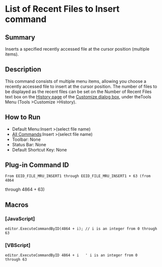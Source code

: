 # List of Recent Files to Insert command

## Summary

Inserts a specified recently accessed file at the cursor position (multiple items).

## Description

This command consists of multiple menu items, allowing you choose a recently
accessed file to insert at the cursor position. The number of files to be
displayed as the recent files can be set on the
Number of Recent
Files text box on the
[History page](../../dlg/customize/history/index) of
the [Customize dialog box](../../dlg/customize/index),
under theTools Menu (Tools \>Customize \>History).

## How to Run

- Default Menu:Insert \>(select file name)
- [All Commands](../tools/all_commands):Insert \>(select file name)
- Toolbar: None
- Status Bar: None
- Default Shortcut Key: None

## Plug-in Command ID

```
From EEID_FILE_MRU_INSERT1 through EEID_FILE_MRU_INSERT1 + 63 (from 4864```
through 4864 + 63)

## Macros

### \[JavaScript\]

```
editor.ExecuteCommandByID(4864 + i); // i is an integer from 0 through 63
```

### \[VBScript\]

```
editor.ExecuteCommandByID 4864 + i   ' i is an integer from 0
through 63
```
